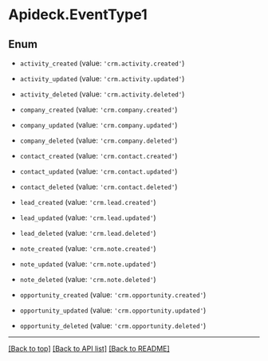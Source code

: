 # Apideck.EventType1

## Enum


* `activity_created` (value: `'crm.activity.created'`)

* `activity_updated` (value: `'crm.activity.updated'`)

* `activity_deleted` (value: `'crm.activity.deleted'`)

* `company_created` (value: `'crm.company.created'`)

* `company_updated` (value: `'crm.company.updated'`)

* `company_deleted` (value: `'crm.company.deleted'`)

* `contact_created` (value: `'crm.contact.created'`)

* `contact_updated` (value: `'crm.contact.updated'`)

* `contact_deleted` (value: `'crm.contact.deleted'`)

* `lead_created` (value: `'crm.lead.created'`)

* `lead_updated` (value: `'crm.lead.updated'`)

* `lead_deleted` (value: `'crm.lead.deleted'`)

* `note_created` (value: `'crm.note.created'`)

* `note_updated` (value: `'crm.note.updated'`)

* `note_deleted` (value: `'crm.note.deleted'`)

* `opportunity_created` (value: `'crm.opportunity.created'`)

* `opportunity_updated` (value: `'crm.opportunity.updated'`)

* `opportunity_deleted` (value: `'crm.opportunity.deleted'`)


---

[[Back to top]](#) [[Back to API list]](../../../../README.md#documentation-for-api-endpoints) [[Back to README]](../../../../README.md)


